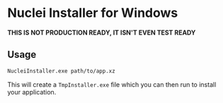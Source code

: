 # Nuclei Installer for Windows

**THIS IS NOT PRODUCTION READY, IT ISN'T EVEN TEST READY**

## Usage

```bash
NucleiInstaller.exe path/to/app.xz
```

This will create a `TmpInstaller.exe` file which you can then run to install your
application.
